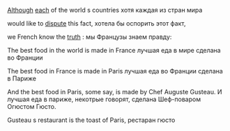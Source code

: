 [Although](dictionaryEng) [each](dictionaryEng) of the world s countries
хотя каждая из стран мира

would like to [dispute](dictionaryEng) this fact,
хотела бы оспорить этот факт,

we French know the [truth](dictionaryEng) :
мы Французы знаем правду:

The best food in the world is made in France
лучшая еда в мире сделана во Франции

The best food in France is made in Paris
лучшая еда во Франции сделана в Париже

And the best food in Paris, some say, is made by Chef Auguste Gusteau.
И лучшая еда в париже, некотрые говорят, сделана Шеф-поваром Огюстом Гюсто.

Gusteau s restaurant is the toast of Paris, 
рестаран гюсто